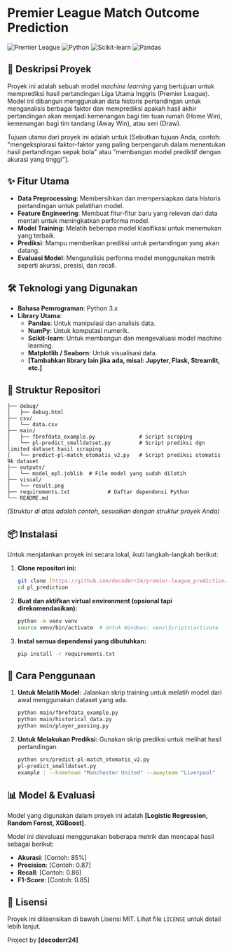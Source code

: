 ﻿# Premier League Match Outcome Prediction

![Premier League](https://img.shields.io/badge/League-Premier%20League-3D195B?style=for-the-badge&logo=premierleague)
![Python](https://img.shields.io/badge/Python-3776AB?style=for-the-badge&logo=python&logoColor=white)
![Scikit-learn](https://img.shields.io/badge/scikit--learn-%23F7931E.svg?style=for-the-badge&logo=scikit-learn&logoColor=white)
![Pandas](https://img.shields.io/badge/pandas-%23150458.svg?style=for-the-badge&logo=pandas&logoColor=white)

## 📝 Deskripsi Proyek

Proyek ini adalah sebuah model *machine learning* yang bertujuan untuk memprediksi hasil pertandingan Liga Utama Inggris (Premier League). Model ini dibangun menggunakan data historis pertandingan untuk menganalisis berbagai faktor dan memprediksi apakah hasil akhir pertandingan akan menjadi kemenangan bagi tim tuan rumah (Home Win), kemenangan bagi tim tandang (Away Win), atau seri (Draw).

Tujuan utama dari proyek ini adalah untuk [Sebutkan tujuan Anda, contoh: "mengeksplorasi faktor-faktor yang paling berpengaruh dalam menentukan hasil pertandingan sepak bola" atau "membangun model prediktif dengan akurasi yang tinggi"].

## ✨ Fitur Utama

-   **Data Preprocessing**: Membersihkan dan mempersiapkan data historis pertandingan untuk pelatihan model.
-   **Feature Engineering**: Membuat fitur-fitur baru yang relevan dari data mentah untuk meningkatkan performa model.
-   **Model Training**: Melatih beberapa model klasifikasi untuk menemukan yang terbaik.
-   **Prediksi**: Mampu memberikan prediksi untuk pertandingan yang akan datang.
-   **Evaluasi Model**: Menganalisis performa model menggunakan metrik seperti akurasi, presisi, dan recall.

## 🛠️ Teknologi yang Digunakan

* **Bahasa Pemrograman**: Python 3.x
* **Library Utama**:
    * **Pandas**: Untuk manipulasi dan analisis data.
    * **NumPy**: Untuk komputasi numerik.
    * **Scikit-learn**: Untuk membangun dan mengevaluasi model machine learning.
    * **Matplotlib / Seaborn**: Untuk visualisasi data.
    * **[Tambahkan library lain jika ada, misal: Jupyter, Flask, Streamlit, etc.]**

## 📂 Struktur Repositori

```
├── debug/
│   ├── debug.html        
├── csv/
│   └── data.csv
├── main/
│   ├── fbrefdata_example.py              # Script scraping
│   └── pl-predict_smalldatset.py         # Script prediksi dgn limited dataset hasil scraping
│   └── predict-pl-match_otomatis_v2.py   # Script prediksi otomatis 9k dataset
├── outputs/
│   └── model_epl.joblib  # File model yang sudah dilatih
├── visual/
│   └── result.png
├── requirements.txt            # Daftar dependensi Python
└── README.md
```
*(Struktur di atas adalah contoh, sesuaikan dengan struktur proyek Anda)*

## 📦 Instalasi

Untuk menjalankan proyek ini secara lokal, ikuti langkah-langkah berikut:

1.  **Clone repositori ini:**
    ```bash
    git clone [https://github.com/decoderr24/premier-league_prediction.git](https://github.com/decoderr24/premier-league_prediction.git)
    cd pl_prediction
    ```

2.  **Buat dan aktifkan virtual environment (opsional tapi direkomendasikan):**
    ```bash
    python -m venv venv
    source venv/bin/activate  # Untuk Windows: venv\Scripts\activate
    ```

3.  **Instal semua dependensi yang dibutuhkan:**
    ```bash
    pip install -r requirements.txt
    ```

## 🚀 Cara Penggunaan

1.  **Untuk Melatih Model:**
    Jalankan skrip training untuk melatih model dari awal menggunakan dataset yang ada.
    ```bash
    python main/fbrefdata_example.py
    python main/historical_data.py
    python main/player_passing.py
    ```

2.  **Untuk Melakukan Prediksi:**
    Gunakan skrip prediksi untuk melihat hasil pertandingan.
    ```bash
    python src/predict-pl-match_otomatis_v2.py
    pl-predict_smalldatset.py
    example : --hometeam "Manchester United" --awayteam "Liverpool"
    ```

## 📊 Model & Evaluasi

Model yang digunakan dalam proyek ini adalah **[Logistic Regression, Random Forest, XGBoost]**.

Model ini dievaluasi menggunakan beberapa metrik dan mencapai hasil sebagai berikut:
-   **Akurasi**: [Contoh: 85%]
-   **Precision**: [Contoh: 0.87]
-   **Recall**: [Contoh: 0.86]
-   **F1-Score**: [Contoh: 0.85]

## 📄 Lisensi

Proyek ini dilisensikan di bawah Lisensi MIT. Lihat file `LICENSE` untuk detail lebih lanjut.



 Project by **[decoderr24]**
